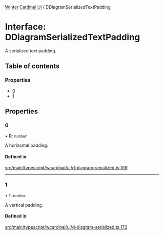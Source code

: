 [Winter Cardinal UI](../README.md) / DDiagramSerializedTextPadding

# Interface: DDiagramSerializedTextPadding

A serialized text padding.

## Table of contents

### Properties

- [0](DDiagramSerializedTextPadding.md#0)
- [1](DDiagramSerializedTextPadding.md#1)

## Properties

### 0

• **0**: `number`

A horizontal padding.

#### Defined in

[src/main/typescript/wcardinal/ui/d-diagram-serialized.ts:169](https://github.com/winter-cardinal/winter-cardinal-ui/blob/v0.154.0/src/main/typescript/wcardinal/ui/d-diagram-serialized.ts#L169)

___

### 1

• **1**: `number`

A vertical padding.

#### Defined in

[src/main/typescript/wcardinal/ui/d-diagram-serialized.ts:172](https://github.com/winter-cardinal/winter-cardinal-ui/blob/v0.154.0/src/main/typescript/wcardinal/ui/d-diagram-serialized.ts#L172)
